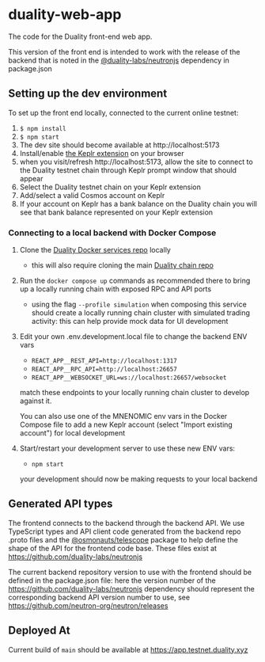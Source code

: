 # duality-web-app

The code for the Duality front-end web app.

This version of the front end is intended to work with the release of the backend that is noted in the [@duality-labs/neutronjs](https://www.npmjs.com/package/@duality-labs/neutronjs) dependency in package.json

## Setting up the dev environment

To set up the front end locally, connected to the current online testnet:

1. `$ npm install`
2. `$ npm start`
3. The dev site should become available at http://localhost:5173
4. Install/enable [the Keplr extension](https://github.com/chainapsis/keplr-wallet)
   on your browser
5. when you visit/refresh http://localhost:5173, allow the site to connect to
   the Duality testnet chain through Keplr prompt window that should appear
6. Select the Duality testnet chain on your Keplr extension
7. Add/select a valid Cosmos account on Keplr
8. If your account on Keplr has a bank balance on the Duality chain
   you will see that bank balance represented on your Keplr extension

### Connecting to a local backend with Docker Compose

1. Clone the [Duality Docker services repo](https://github.com/duality-labs/dualityd-docker-services) locally
   - this will also require cloning the main [Duality chain repo](https://github.com/duality-labs/duality)
2. Run the `docker compose up` commands as recommended there to bring up a locally running chain with exposed RPC and API ports
   - using the flag `--profile simulation` when composing this service should create a locally running chain cluster with simulated trading activity: this can help provide mock data for UI development
3. Edit your own .env.development.local file to change the backend ENV vars

   - `REACT_APP__REST_API=http://localhost:1317`
   - `REACT_APP__RPC_API=http://localhost:26657`
   - `REACT_APP__WEBSOCKET_URL=ws://localhost:26657/websocket`

   match these endpoints to your locally running chain cluster to develop against it.

   You can also use one of the MNENOMIC env vars in the Docker Compose file
   to add a new Keplr account (select "Import existing account") for local
   development

4. Start/restart your development server to use these new ENV vars:

   - `npm start`

   your development should now be making requests to your local backend

## Generated API types

The frontend connects to the backend through the backend API.
We use TypeScript types and API client code generated from the backend repo
.proto files and the
[@osmonauts/telescope](https://www.npmjs.com/package/@osmonauts/telescope)
package to help define the shape of the API for the frontend code base.
These files exist at https://github.com/duality-labs/neutronjs

The current backend repository version to use with the frontend
should be defined in the package.json file: here the version number of the
https://github.com/duality-labs/neutronjs dependency should represent
the corresponding backend API version number to use, see
https://github.com/neutron-org/neutron/releases

## Deployed At

Current build of `main` should be available at https://app.testnet.duality.xyz
